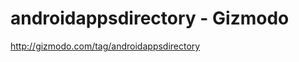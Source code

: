 <!--
id: 589588779
link: http://kevinisom.info/post/589588779/androidappsdirectory-gizmodo
slug: androidappsdirectory-gizmodo
date: Wed May 12 2010 01:39:22 GMT+1200 (NZST)
raw: {"blog_name":"kevinisom","id":589588779,"post_url":"http://kevinisom.info/post/589588779/androidappsdirectory-gizmodo","slug":"androidappsdirectory-gizmodo","type":"link","date":"2010-05-11 13:39:22 GMT","timestamp":1273585162,"state":"published","format":"html","reblog_key":"XYlrWrOv","tags":[],"short_url":"http://tmblr.co/Zw68YyZ96ah","highlighted":[],"feed_item":"http://gizmodo.com/tag/androidappsdirectory","from_feed_id":"650234","note_count":0,"title":"androidappsdirectory - Gizmodo","url":"http://gizmodo.com/tag/androidappsdirectory","description":""}
publish: 2010-05-012
tags: 
title: androidappsdirectory - Gizmodo
-->


androidappsdirectory - Gizmodo
==============================

<http://gizmodo.com/tag/androidappsdirectory>

